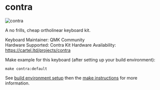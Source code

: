 # contra

![contra](https://cartel.ltd/wp-content/uploads/2018/01/contra_pcb_02f.png)

A no frills, cheap ortholinear keyboard kit.

Keyboard Maintainer: QMK Community  
Hardware Supported: Contra Kit 
Hardware Availability: https://cartel.ltd/projects/contra

Make example for this keyboard (after setting up your build environment):

    make contra:default

See [build environment setup](https://docs.qmk.fm/build_environment_setup.html) then the [make instructions](https://docs.qmk.fm/make_instructions.html) for more information.
